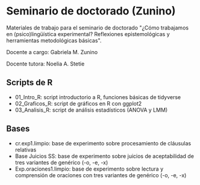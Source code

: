 # Seminario de doctorado (Zunino) 
Materiales de trabajo para el seminario de doctorado "¿Cómo trabajamos en (psico)lingüística experimental? Reflexiones epistemológicas y herramientas metodológicas básicas".  

Docente a cargo: Gabriela M. Zunino  

Docente tutora: Noelia A. Stetie

## Scripts de R
- 01_Intro_R: script introductorio a R, funciones básicas de tidyverse
- 02_Graficos_R: script de gráficos en R con ggplot2
- 03_Analisis_R: script de análisis estadísticos (ANOVA y LMM)

## Bases
- cr.exp1.limpio: base de experimento sobre procesamiento de cláusulas relativas
- Base Juicios SS: base de experimento sobre juicios de aceptabilidad de tres variantes de genérico (-o, -e, -x)
- Exp.oraciones1.limpio: base de experimento sobre lectura y comprensión de oraciones con tres variantes de genérico (-o, -e, -x)

